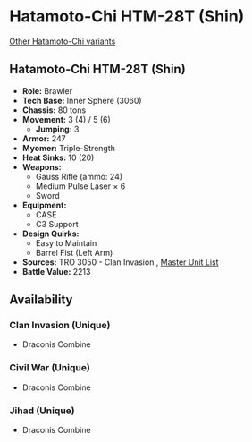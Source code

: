 # Hatamoto-Chi HTM-28T (Shin) 

[Other Hatamoto-Chi variants](../hatamoto-chi.md) 

## Hatamoto-Chi HTM-28T (Shin) 

- **Role:** Brawler 
- **Tech Base:** Inner Sphere (3060) 
- **Chassis:** 80 tons 
- **Movement:** 3 (4) / 5 (6) 
  - **Jumping:** 3 
- **Armor:** 247 
- **Myomer:** Triple-Strength 
- **Heat Sinks:** 10 (20) 
- **Weapons:** 
  - Gauss Rifle (ammo: 24) 
  - Medium Pulse Laser × 6 
  - Sword 
- **Equipment:** 
  - CASE 
  - C3 Support 
- **Design Quirks:** 
  - Easy to Maintain 
  - Barrel Fist (Left Arm) 
- **Sources:** TRO 3050 - Clan Invasion , [Master Unit List](http://masterunitlist.info/Unit/Details/5457) 
- **Battle Value:** 2213 

## Availability 

### Clan Invasion (Unique) 

- Draconis Combine 

### Civil War (Unique) 

- Draconis Combine 

### Jihad (Unique) 

- Draconis Combine 

